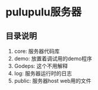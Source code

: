 # pulupulu服务器
## 目录说明
1. core: 服务器代码库
2. demo: 放置着调试用的demo程序
3. Godeps: 这个不用解释
4. log: 服务器运行时的日志
6. public: 服务器host web用的文件
